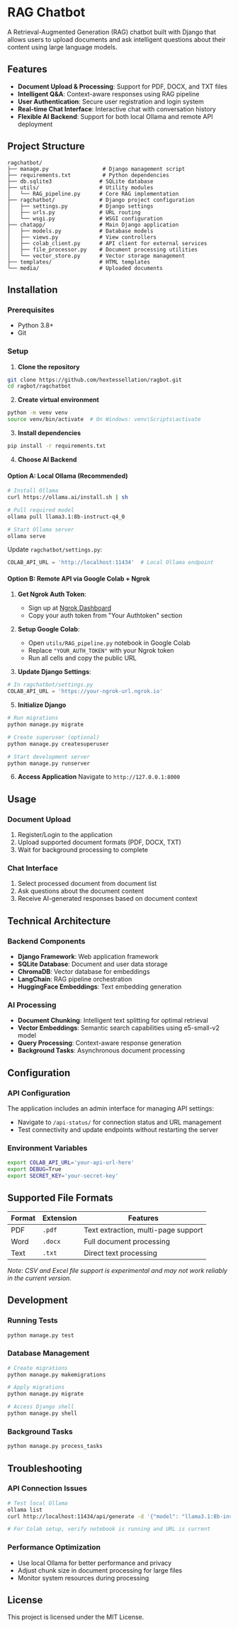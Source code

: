 # RAG Chatbot

A Retrieval-Augmented Generation (RAG) chatbot built with Django that allows users to upload documents and ask intelligent questions about their content using large language models.

## Features

- **Document Upload & Processing**: Support for PDF, DOCX, and TXT files
- **Intelligent Q&A**: Context-aware responses using RAG pipeline
- **User Authentication**: Secure user registration and login system
- **Real-time Chat Interface**: Interactive chat with conversation history
- **Flexible AI Backend**: Support for both local Ollama and remote API deployment

## Project Structure

```
ragchatbot/
├── manage.py                 # Django management script
├── requirements.txt          # Python dependencies
├── db.sqlite3               # SQLite database
├── utils/                   # Utility modules
│   └── RAG_pipeline.py      # Core RAG implementation
├── ragchatbot/              # Django project configuration
│   ├── settings.py          # Django settings
│   ├── urls.py              # URL routing
│   └── wsgi.py              # WSGI configuration
├── chatapp/                 # Main Django application
│   ├── models.py            # Database models
│   ├── views.py             # View controllers
│   ├── colab_client.py      # API client for external services
│   ├── file_processor.py    # Document processing utilities
│   └── vector_store.py      # Vector storage management
├── templates/               # HTML templates
└── media/                   # Uploaded documents
```

## Installation

### Prerequisites
- Python 3.8+
- Git

### Setup

1. **Clone the repository**
```bash
git clone https://github.com/hextessellation/ragbot.git
cd ragbot/ragchatbot
```

2. **Create virtual environment**
```bash
python -m venv venv
source venv/bin/activate  # On Windows: venv\Scripts\activate
```

3. **Install dependencies**
```bash
pip install -r requirements.txt
```

4. **Choose AI Backend**

#### Option A: Local Ollama (Recommended)

```bash
# Install Ollama
curl https://ollama.ai/install.sh | sh

# Pull required model
ollama pull llama3.1:8b-instruct-q4_0

# Start Ollama server
ollama serve
```

Update `ragchatbot/settings.py`:
```python
COLAB_API_URL = 'http://localhost:11434'  # Local Ollama endpoint
```

#### Option B: Remote API via Google Colab + Ngrok

1. **Get Ngrok Auth Token**:
   - Sign up at [Ngrok Dashboard](https://dashboard.ngrok.com/signup)
   - Copy your auth token from "Your Authtoken" section

2. **Setup Google Colab**:
   - Open `utils/RAG_pipeline.py` notebook in Google Colab
   - Replace `"YOUR_AUTH_TOKEN"` with your Ngrok token
   - Run all cells and copy the public URL

3. **Update Django Settings**:
```python
# In ragchatbot/settings.py
COLAB_API_URL = 'https://your-ngrok-url.ngrok.io'
```

5. **Initialize Django**
```bash
# Run migrations
python manage.py migrate

# Create superuser (optional)
python manage.py createsuperuser

# Start development server
python manage.py runserver
```

6. **Access Application**
Navigate to `http://127.0.0.1:8000`

## Usage

### Document Upload
1. Register/Login to the application
2. Upload supported document formats (PDF, DOCX, TXT)
3. Wait for background processing to complete

### Chat Interface
1. Select processed document from document list
2. Ask questions about the document content
3. Receive AI-generated responses based on document context

## Technical Architecture

### Backend Components
- **Django Framework**: Web application framework
- **SQLite Database**: Document and user data storage
- **ChromaDB**: Vector database for embeddings
- **LangChain**: RAG pipeline orchestration
- **HuggingFace Embeddings**: Text embedding generation

### AI Processing
- **Document Chunking**: Intelligent text splitting for optimal retrieval
- **Vector Embeddings**: Semantic search capabilities using e5-small-v2 model
- **Query Processing**: Context-aware response generation
- **Background Tasks**: Asynchronous document processing

## Configuration

### API Configuration
The application includes an admin interface for managing API settings:
- Navigate to `/api-status/` for connection status and URL management
- Test connectivity and update endpoints without restarting the server

### Environment Variables
```bash
export COLAB_API_URL='your-api-url-here'
export DEBUG=True
export SECRET_KEY='your-secret-key'
```

## Supported File Formats

| Format | Extension | Features |
|--------|-----------|----------|
| PDF | `.pdf` | Text extraction, multi-page support |
| Word | `.docx` | Full document processing |
| Text | `.txt` | Direct text processing |

*Note: CSV and Excel file support is experimental and may not work reliably in the current version.*

## Development

### Running Tests
```bash
python manage.py test
```

### Database Management
```bash
# Create migrations
python manage.py makemigrations

# Apply migrations
python manage.py migrate

# Access Django shell
python manage.py shell
```

### Background Tasks
```bash
python manage.py process_tasks
```

## Troubleshooting

### API Connection Issues
```bash
# Test local Ollama
ollama list
curl http://localhost:11434/api/generate -d '{"model": "llama3.1:8b-instruct-q4_0", "prompt": "Hello"}'

# For Colab setup, verify notebook is running and URL is current
```

### Performance Optimization
- Use local Ollama for better performance and privacy
- Adjust chunk size in document processing for large files
- Monitor system resources during processing

## License

This project is licensed under the MIT License.
